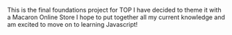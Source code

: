 This is the final foundations project for TOP
I have decided to theme it with a Macaron Online Store
I hope to put together all my current knowledge and am excited to move on to learning Javascript!
